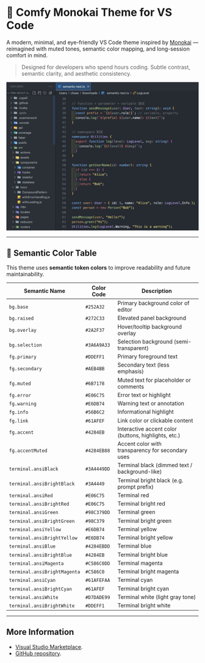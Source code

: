 # 🌙 Comfy Monokai Theme for VS Code

A modern, minimal, and eye-friendly VS Code theme inspired by [Monokai](https://monokai.pro/) — reimagined with muted tones, semantic color mapping, and long-session comfort in mind.

> Designed for developers who spend hours coding. Subtle contrast, semantic clarity, and aesthetic consistency.

![screenshot preview](./screenshot.png)

---

## 🎨 Semantic Color Table

This theme uses **semantic token colors** to improve readability and future maintainability.

| Semantic Name                | Color Code  | Description                                          |
| ---------------------------- | ----------- | ---------------------------------------------------- |
| `bg.base`                    | `#252A32`   | Primary background color of editor                   |
| `bg.raised`                  | `#272C33`   | Elevated panel background                            |
| `bg.overlay`                 | `#2A2F37`   | Hover/tooltip background overlay                     |
| `bg.selection`               | `#3A6A9A33` | Selection background (semi-transparent)              |
| `fg.primary`                 | `#DDEFF1`   | Primary foreground text                              |
| `fg.secondary`               | `#AEB4BB`   | Secondary text (less emphasis)                       |
| `fg.muted`                   | `#6B7178`   | Muted text for placeholder or comments               |
| `fg.error`                   | `#E06C75`   | Error text or highlight                              |
| `fg.warning`                 | `#E6DB74`   | Warning text or annotation                           |
| `fg.info`                    | `#56B6C2`   | Informational highlight                              |
| `fg.link`                    | `#61AFEF`   | Link color or clickable content                      |
| `fg.accent`                  | `#4284EB`   | Interactive accent color (buttons, highlights, etc.) |
| `fg.accentMuted`             | `#4284EB88` | Accent color with transparency for secondary uses    |
| `terminal.ansiBlack`         | `#3A4449DD` | Terminal black (dimmed text / background-like)       |
| `terminal.ansiBrightBlack`   | `#3A4449`   | Terminal bright black (e.g. prompt prefix)           |
| `terminal.ansiRed`           | `#E06C75`   | Terminal red                                         |
| `terminal.ansiBrightRed`     | `#E06C75`   | Terminal bright red                                  |
| `terminal.ansiGreen`         | `#98C379DD` | Terminal green                                       |
| `terminal.ansiBrightGreen`   | `#98C379`   | Terminal bright green                                |
| `terminal.ansiYellow`        | `#E6DB74`   | Terminal yellow                                      |
| `terminal.ansiBrightYellow`  | `#E6DB74`   | Terminal bright yellow                               |
| `terminal.ansiBlue`          | `#4284EBDD` | Terminal blue                                        |
| `terminal.ansiBrightBlue`    | `#4284EB`   | Terminal bright blue                                 |
| `terminal.ansiMagenta`       | `#C586C0DD` | Terminal magenta                                     |
| `terminal.ansiBrightMagenta` | `#C586C0`   | Terminal bright magenta                              |
| `terminal.ansiCyan`          | `#61AFEFAA` | Terminal cyan                                        |
| `terminal.ansiBrightCyan`    | `#61AFEF`   | Terminal bright cyan                                 |
| `terminal.ansiWhite`         | `#D7DADE99` | Terminal white (light gray tone)                     |
| `terminal.ansiBrightWhite`   | `#DDEFF1`   | Terminal bright white                                |

---

## More Information

- [Visual Studio Marketplace]().
- [GitHub repository](https://github.com/afarwind/comfy-monokai).
